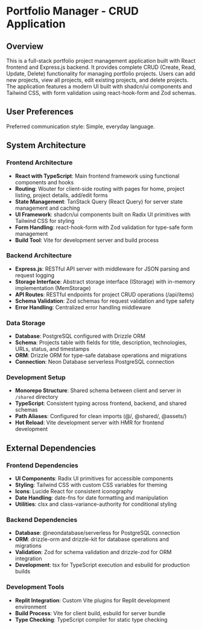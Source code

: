# Portfolio Manager - CRUD Application

## Overview

This is a full-stack portfolio project management application built with React frontend and Express.js backend. It provides complete CRUD (Create, Read, Update, Delete) functionality for managing portfolio projects. Users can add new projects, view all projects, edit existing projects, and delete projects. The application features a modern UI built with shadcn/ui components and Tailwind CSS, with form validation using react-hook-form and Zod schemas.

## User Preferences

Preferred communication style: Simple, everyday language.

## System Architecture

### Frontend Architecture
- **React with TypeScript**: Main frontend framework using functional components and hooks
- **Routing**: Wouter for client-side routing with pages for home, project listing, project details, add/edit forms
- **State Management**: TanStack Query (React Query) for server state management and caching
- **UI Framework**: shadcn/ui components built on Radix UI primitives with Tailwind CSS for styling
- **Form Handling**: react-hook-form with Zod validation for type-safe form management
- **Build Tool**: Vite for development server and build process

### Backend Architecture
- **Express.js**: RESTful API server with middleware for JSON parsing and request logging
- **Storage Interface**: Abstract storage interface (IStorage) with in-memory implementation (MemStorage)
- **API Routes**: RESTful endpoints for project CRUD operations (/api/items)
- **Schema Validation**: Zod schemas for request validation and type safety
- **Error Handling**: Centralized error handling middleware

### Data Storage
- **Database**: PostgreSQL configured with Drizzle ORM
- **Schema**: Projects table with fields for title, description, technologies, URLs, status, and timestamps
- **ORM**: Drizzle ORM for type-safe database operations and migrations
- **Connection**: Neon Database serverless PostgreSQL connection

### Development Setup
- **Monorepo Structure**: Shared schema between client and server in `/shared` directory
- **TypeScript**: Consistent typing across frontend, backend, and shared schemas
- **Path Aliases**: Configured for clean imports (@/, @shared/, @assets/)
- **Hot Reload**: Vite development server with HMR for frontend development

## External Dependencies

### Frontend Dependencies
- **UI Components**: Radix UI primitives for accessible components
- **Styling**: Tailwind CSS with custom CSS variables for theming
- **Icons**: Lucide React for consistent iconography
- **Date Handling**: date-fns for date formatting and manipulation
- **Utilities**: clsx and class-variance-authority for conditional styling

### Backend Dependencies
- **Database**: @neondatabase/serverless for PostgreSQL connection
- **ORM**: drizzle-orm and drizzle-kit for database operations and migrations
- **Validation**: Zod for schema validation and drizzle-zod for ORM integration
- **Development**: tsx for TypeScript execution and esbuild for production builds

### Development Tools
- **Replit Integration**: Custom Vite plugins for Replit development environment
- **Build Process**: Vite for client build, esbuild for server bundle
- **Type Checking**: TypeScript compiler for static type checking